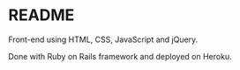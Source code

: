 # README

Front-end using HTML, CSS, JavaScript and jQuery. 

Done with Ruby on Rails framework and deployed on Heroku.
